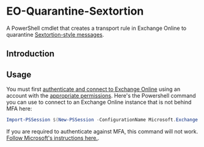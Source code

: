 # EO-Quarantine-Sextortion
A PowerShell cmdlet that creates a transport rule in Exchange Online to quarantine [Sextortion-style messages](https://krebsonsecurity.com/2018/07/sextortion-scam-uses-recipients-hacked-passwords/).

## Introduction

## Usage

You must first [authenticate and connect to Exchange Online](https://docs.microsoft.com/en-us/powershell/exchange/exchange-online/connect-to-exchange-online-powershell/connect-to-exchange-online-powershell) using an account with the [appropriate permissions](https://docs.microsoft.com/en-us/exchange/permissions-exo/permissions-exo). Here's the Powershell command you can use to connect to an Exchange Online instance that is not behind MFA here:

```powershell
Import-PSSession $(New-PSSession -ConfigurationName Microsoft.Exchange -ConnectionUri https://outlook.office365.com/powershell-liveid/ -Credential $(Get-Credential) -Authentication Basic -AllowRedirection) -DisableNameChecking
```
If you are required to authenticate against MFA, this command will not work. [Follow Microsoft's instructions here.](https://docs.microsoft.com/en-us/powershell/exchange/exchange-online/connect-to-exchange-online-powershell/mfa-connect-to-exchange-online-powershell?view=exchange-ps).


